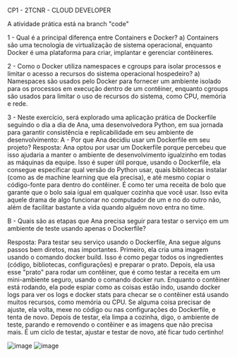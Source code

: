 CP1 - 2TCNR - CLOUD DEVELOPER

A atividade prática está na branch "code"

1 - Qual é a principal diferença entre Containers e Docker?
a) Containers são uma tecnologia de virtualização de sistema operacional, enquanto Docker é uma plataforma para criar, implantar e gerenciar contêineres.

2 - Como o Docker utiliza namespaces e cgroups para isolar processos e limitar o acesso a recursos do sistema operacional hospedeiro?
a) Namespaces são usados pelo Docker para fornecer um ambiente isolado para os processos em execução dentro de um contêiner, enquanto cgroups são usados para limitar o uso de recursos do sistema, como CPU, memória e rede.

3 - Neste exercício, será explorado uma aplicação prática de Dockerfile seguindo o dia a dia de Ana, uma desenvolvedora Python, em sua jornada para garantir consistência e replicabilidade em seu ambiente de desenvolvimento:
A - Por que Ana decidiu usar um Dockerfile em seu projeto?
Resposta: Ana optou por usar um Dockerfile porque percebeu que isso ajudaria a manter o ambiente de desenvolvimento igualzinho em todas as máquinas da equipe. Isso é super útil porque, usando o Dockerfile, ela consegue especificar qual versão do Python usar, quais bibliotecas instalar (como as de machine learning que ela precisa), e até mesmo copiar o código-fonte para dentro do contêiner. É como ter uma receita de bolo que garante que o bolo saia igual em qualquer cozinha que você usar. Isso evita aquele drama de algo funcionar no computador de um e no do outro não, além de facilitar bastante a vida quando alguém novo entra no time.

B - Quais são as etapas que Ana precisa seguir para testar o serviço em um ambiente de teste usando apenas o Dockerfile?

Resposta: Para testar seu serviço usando o Dockerfile, Ana segue alguns passos bem diretos, mas importantes. Primeiro, ela cria uma imagem usando o comando docker build. Isso é como pegar todos os ingredientes (código, bibliotecas, configurações) e preparar o prato. Depois, ela usa esse "prato" para rodar um contêiner, que é como testar a receita em um mini-ambiente seguro, usando o comando docker run. Enquanto o contêiner está rodando, ela pode espiar como as coisas estão indo, usando docker logs para ver os logs e docker stats para checar se o contêiner está usando muitos recursos, como memória ou CPU. Se alguma coisa precisar de ajuste, ela volta, mexe no código ou nas configurações do Dockerfile, e tenta de novo. Depois de testar, ela limpa a cozinha, digo, o ambiente de teste, parando e removendo o contêiner e as imagens que não precisa mais. É um ciclo de testar, ajustar e testar de novo, até ficar tudo certinho!

 ![image](https://github.com/mtenorio745/dockerfile-nodejs/assets/128000034/44daa20b-b2b8-4514-b37d-8a90637b7c9a)
![image](https://github.com/mtenorio745/dockerfile-nodejs/assets/128000034/cdbd30d7-4c3b-420c-abbb-527138971991)
